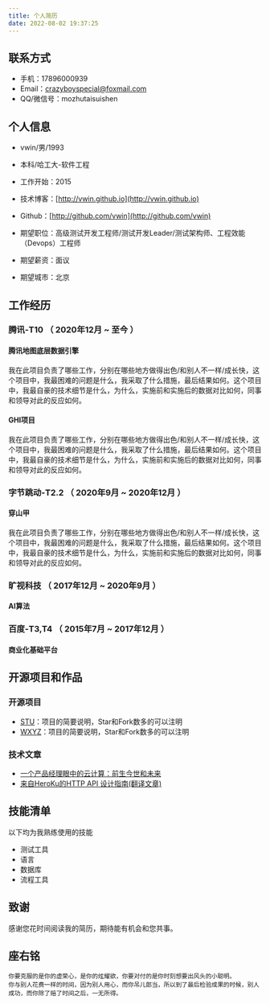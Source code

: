```yaml
---
title: 个人简历
date: 2022-08-02 19:37:25
---
```



## 联系方式
* 手机：17896000939
* Email：crazyboyspecial@foxmail.com
* QQ/微信号：mozhutaisuishen


## 个人信息
- vwin/男/1993 
- 本科/哈工大-软件工程 
- 工作开始：2015 
- 技术博客：[http://vwin.github.io](http://vwin.github.io)
- Github：[http://github.com/vwin](http://github.com/vwin)

- 期望职位：高级测试开发工程师/测试开发Leader/测试架构师、工程效能（Devops）工程师
- 期望薪资：面议
- 期望城市：北京


## 工作经历
### 腾讯-T10 （ 2020年12月 ~ 至今 ）

#### 腾讯地图底层数据引擎
我在此项目负责了哪些工作，分别在哪些地方做得出色/和别人不一样/成长快，这个项目中，我最困难的问题是什么，我采取了什么措施，最后结果如何。这个项目中，我最自豪的技术细节是什么，为什么，实施前和实施后的数据对比如何，同事和领导对此的反应如何。


#### GHI项目
我在此项目负责了哪些工作，分别在哪些地方做得出色/和别人不一样/成长快，这个项目中，我最困难的问题是什么，我采取了什么措施，最后结果如何。这个项目中，我最自豪的技术细节是什么，为什么，实施前和实施后的数据对比如何，同事和领导对此的反应如何。


### 字节跳动-T2.2 （ 2020年9月 ~ 2020年12月 ）

#### 穿山甲
我在此项目负责了哪些工作，分别在哪些地方做得出色/和别人不一样/成长快，这个项目中，我最困难的问题是什么，我采取了什么措施，最后结果如何。这个项目中，我最自豪的技术细节是什么，为什么，实施前和实施后的数据对比如何，同事和领导对此的反应如何。

### 旷视科技 （ 2017年12月 ~ 2020年9月 ）
#### AI算法

### 百度-T3,T4 （ 2015年7月 ~ 2017年12月 ）
#### 商业化基础平台

## 开源项目和作品

### 开源项目

- [STU](http://github.com/yourname/projectname)：项目的简要说明，Star和Fork数多的可以注明
- [WXYZ](http://github.com/yourname/projectname)：项目的简要说明，Star和Fork数多的可以注明

### 技术文章

- [一个产品经理眼中的云计算：前生今世和未来](http://get.jobdeer.com/706.get)
- [来自HeroKu的HTTP API 设计指南(翻译文章)](http://get.jobdeer.com/343.get) 


## 技能清单

以下均为我熟练使用的技能

- 测试工具
- 语言
- 数据库
- 流程工具

## 致谢
感谢您花时间阅读我的简历，期待能有机会和您共事。

## 座右铭
```
你要克服的是你的虚荣心，是你的炫耀欲，你要对付的是你时刻想要出风头的小聪明。
你与别人花费一样的时间，因为别人用心，而你吊儿郎当，所以到了最后检验成果的时候，别人成功，而你除了赔了时间之后，一无所得。
```